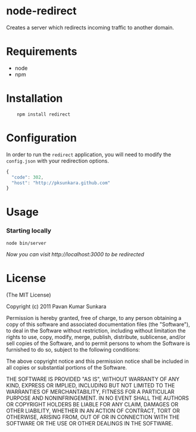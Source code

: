 # node-redirect

Creates a server which redirects incoming traffic to another domain.

# Requirements

- node
- npm

# Installation

```
    npm install redirect
```

# Configuration

In order to run the `redirect` application, you will need to modify the `config.json` with your redirection options.


```js
{
  "code": 302,
  "host": "http://pksunkara.github.com"
}
```

# Usage

### Starting locally

    node bin/server

*Now you can visit http://localhost:3000 to be redirected*

# License

(The MIT License)

Copyright (c) 2011 Pavan Kumar Sunkara

Permission is hereby granted, free of charge, to any person obtaining a copy of this software and associated documentation files (the "Software"), to deal in the Software without restriction, including without limitation the rights to use, copy, modify, merge, publish, distribute, sublicense, and/or sell copies of the Software, and to permit persons to whom the Software is furnished to do so, subject to the following conditions:

The above copyright notice and this permission notice shall be included in all copies or substantial portions of the Software.

THE SOFTWARE IS PROVIDED "AS IS", WITHOUT WARRANTY OF ANY KIND, EXPRESS OR IMPLIED, INCLUDING BUT NOT LIMITED TO THE WARRANTIES OF MERCHANTABILITY, FITNESS FOR A PARTICULAR PURPOSE AND NONINFRINGEMENT. IN NO EVENT SHALL THE AUTHORS OR COPYRIGHT HOLDERS BE LIABLE FOR ANY CLAIM, DAMAGES OR OTHER LIABILITY, WHETHER IN AN ACTION OF CONTRACT, TORT OR OTHERWISE, ARISING FROM, OUT OF OR IN CONNECTION WITH THE SOFTWARE OR THE USE OR OTHER DEALINGS IN THE SOFTWARE.
